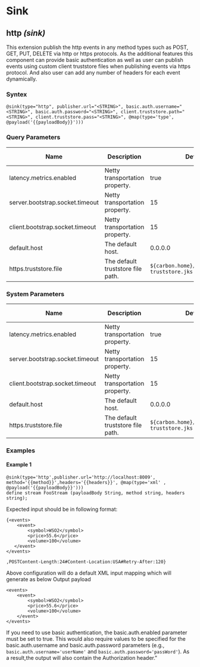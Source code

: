 # Sink


## http _(sink)_

This extension publish the http events in any method types such as POST, GET, PUT, DELETE  via http or https
protocols. As the additional features this component can provide basic
authentication as well as user can publish events using custom client truststore
files when publishing events via https protocol. And also user can add any
number of headers for each event dynamically.

### Syntex

```
@sink(type="http", publisher.url="<STRING>", basic.auth.username="<STRING>", basic.auth.password="<STRING>", client.truststore.path="<STRING>", client.truststore.pass="<STRING>", @map(type='type', @payload('{{payloadBody}}')))
```

### Query Parameters

|Name	|Description| Default Value| Possible Parameters|
|-------|-----------|--------------|--------------------|
|latency.metrics.enabled|Netty transportation property.|true|N/A|
|server.bootstrap.socket.timeout|Netty transportation property.|15|N/A|
|client.bootstrap.socket.timeout|Netty transportation property.|15|N/A|
|default.host|The default host.|0.0.0.0|N/A|
|https.truststore.file|The default truststore file path.|`${carbon.home}/conf/security/client-truststore.jks`|N/A|

### System Parameters

|Name	|Description| Default Value| Possible Parameters|
|-------|-----------|--------------|--------------------|
|latency.metrics.enabled|Netty transportation property.|true|N/A|
|server.bootstrap.socket.timeout|Netty transportation property.|15|N/A|
|client.bootstrap.socket.timeout|Netty transportation property.|15|N/A|
|default.host|The default host.|0.0.0.0|N/A|
|https.truststore.file|The default truststore file path.|`${carbon.home}/conf/security/client-truststore.jks`|N/A|

### Examples

#### Example 1
```
@sink(type='http',publisher.url='http://localhost:8009', method='{{method}}',headers='{{headers}}', @map(type='xml' , @payload('{{payloadBody}}')))
define stream FooStream (payloadBody String, method string, headers string);
```
Expected input should be in following format:
```
{<events>
    <event>
        <symbol>WSO2</symbol>
        <price>55.6</price>
        <volume>100</volume>
   </event>
</events>

,POSTContent-Length:24#Content-Location:USA#Retry-After:120}
```
Above configuration will do a default XML input mapping which will generate as below
Output payload
```
<events>
    <event>   
        <symbol>WSO2</symbol>
        <price>55.6</price>
        <volume>100</volume>
    </event>
</events>
```
If you need to use basic authentication, the
basic.auth.enabled parameter must be set to true. This would also require
values to be specified for the basic.auth.username and basic.auth.password
parameters (e.g., `basic.auth.username='userName'` and
`basic.auth.password='passWord'`). As a result,the output will also contain the
Authorization header."

